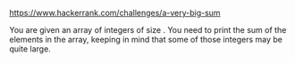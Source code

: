 https://www.hackerrank.com/challenges/a-very-big-sum

You are given an array of integers of size . You need to print the sum of the elements in the array, keeping in mind that some of those integers may be quite large.